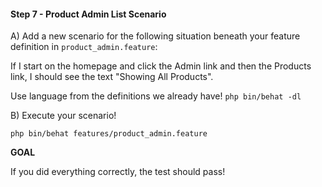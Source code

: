 #### Step 7 - Product Admin List Scenario

A) Add a new scenario for the following situation
beneath your feature definition in `product_admin.feature`:

If I start on the homepage and click the Admin link and then
the Products link, I should see the text "Showing All Products".

Use language from the definitions we already have!
`php bin/behat -dl`

B) Execute your scenario!

`php bin/behat features/product_admin.feature`

**GOAL**

If you did everything correctly, the test should pass!

